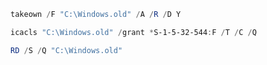 ```powershell
takeown /F "C:\Windows.old" /A /R /D Y
```

```powershell
icacls "C:\Windows.old" /grant *S-1-5-32-544:F /T /C /Q
```

```powershell
RD /S /Q "C:\Windows.old"
```
